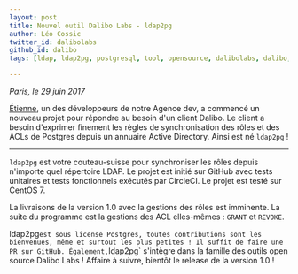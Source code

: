 ```yaml
---
layout: post
title: Nouvel outil Dalibo Labs - ldap2pg
author: Léo Cossic
twitter_id: dalibolabs
github_id: dalibo
tags: [ldap, ldap2pg, postgresql, tool, opensource, dalibolabs, dalibo, labs]

---
```


*Paris, le 29 juin 2017*

[Étienne](https://github.com/bersace), un des développeurs de notre Agence dev, a commencé un nouveau projet pour répondre au besoin d'un client Dalibo. Le client a besoin d'exprimer finement les règles de synchronisation des rôles et des ACLs de Postgres depuis un annuaire Active Directory. Ainsi est né `ldap2pg` !


<!--MORE-->
---

`ldap2pg` est votre couteau-suisse pour synchroniser les rôles depuis n'importe quel répertoire LDAP. Le projet est initié sur GitHub avec tests unitaires et tests fonctionnels exécutés par CircleCI. Le projet est testé sur CentOS 7.

La livraisons de la version 1.0 avec la gestions des rôles est imminente. La suite du programme est la gestions des ACL elles-mêmes : `GRANT` et `REVOKE`.



 ldap2pg` est sous license Postgres, toutes contributions sont les bienvenues, même et surtout les plus petites ! Il suffit de faire une PR sur GitHub. Également, `ldap2pg` s'intègre dans la famille des outils open source Dalibo Labs ! 
 Affaire à suivre, bientôt le release de la version 1.0 !

